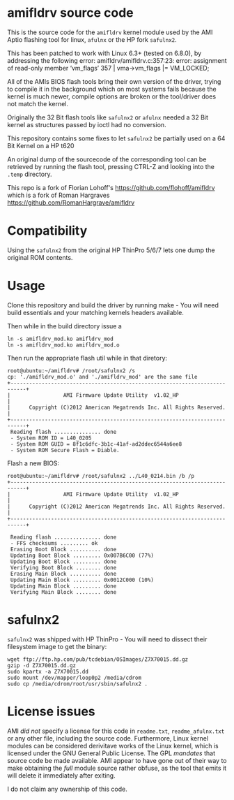 # amifldrv source code

This is the source code for the `amifldrv` kernel module used by the AMI
Aptio flashing tool for linux, `afulnx` or the HP fork `safulnx2`.

This has been patched to work with Linux 6.3+ (tested on 6.8.0), by
addressing the following error:
amifldrv/amifldrv.c:357:23: error: assignment of read-only member ‘vm_flags’
  357 |         vma->vm_flags |= VM_LOCKED;


All of the AMIs BIOS flash tools bring their own version of the driver,
trying to compile it in the background which on most systems fails because
the kernel is much newer, compile options are broken or the tool/driver does
not match the kernel.

Originally the 32 Bit flash tools like `safulnx2` or `afulnx` needed a 32 Bit
kernel as structures passed by ioctl had no conversion. 

This repository contains some fixes to let `safulnx2` be partially used on a
64 Bit Kernel on a HP t620

An original dump of the sourcecode of the corresponding tool can be 
retrieved by running the flash tool, pressing CTRL-Z and looking into
the `.temp` directory. 

This repo is a fork of Florian Lohoff's https://github.com/flohoff/amifldrv
which is a fork of Roman Hargraves https://github.com/RomanHargrave/amifldrv

# Compatibility

Using the `safulnx2` from the original HP ThinPro 5/6/7 lets one dump
the original ROM contents.

# Usage

Clone this repository and build the driver by running make - You will need
build essentials and your matching kernels headers available.

Then while in the build directory issue a 

    ln -s amifldrv_mod.ko amifldrv_mod
    ln -s amifldrv_mod.ko amifldrv_mod.o

Then run the appropriate flash util while in that diretory:

    root@ubuntu:~/amifldrv# /root/safulnx2 /s
    cp: './amifldrv_mod.o' and './amifldrv_mod' are the same file
    +---------------------------------------------------------------------------+
    |                 AMI Firmware Update Utility  v1.02_HP                     |
    |      Copyright (C)2012 American Megatrends Inc. All Rights Reserved.      |
    +---------------------------------------------------------------------------+
     Reading flash ............... done                
     - System ROM ID = L40_0205
     - System ROM GUID = 8f1c6dfc-3b1c-41af-ad2ddec6544a6ee8
     - System ROM Secure Flash = Diable.

Flash a new BIOS:

    root@ubuntu:~/amifldrv# /root/safulnx2 ../L40_0214.bin /b /p  
    +---------------------------------------------------------------------------+
    |                 AMI Firmware Update Utility  v1.02_HP                     |
    |      Copyright (C)2012 American Megatrends Inc. All Rights Reserved.      |
    +---------------------------------------------------------------------------+
    
     Reading flash ............... done                
     - FFS checksums ......... ok
     Erasing Boot Block .......... done                
     Updating Boot Block ......... 0x007B6C00 (77%) 
     Updating Boot Block ......... done                
     Verifying Boot Block ........ done                
     Erasing Main Block .......... done                
     Updating Main Block ......... 0x0012C000 (10%) 
     Updating Main Block ......... done                
     Verifying Main Block ........ done       

# safulnx2

`safulnx2` was shipped with HP ThinPro - You will need to dissect their
filesystem image to get the binary:

    wget ftp://ftp.hp.com/pub/tcdebian/OSImages/Z7X70015.dd.gz
    gzip -d Z7X70015.dd.gz
    sudo kpartx -a Z7X70015.dd
    sudo mount /dev/mapper/loop0p2 /media/cdrom
    sudo cp /media/cdrom/root/usr/sbin/safulnx2 .

# License issues

AMI _did not_ specify a license for this code in `readme.txt`,
`readme_afulnx.txt` or any other file, including the source code.
Furthermore, Linux kernel modules can be considered derivitave works of
the Linux kernel, which is licensed under the GNU General Public License.
The GPL _mandates_ that source code be made available. AMI appear to have
gone out of their way to make obtaining the _full_ module source rather
obfuse, as the tool that emits it will delete it immediately after
exiting.

I do not claim any ownership of this code.


